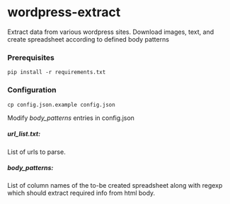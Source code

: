 # wordpress-extract
Extract data from various wordpress sites. Download images, text, and create spreadsheet according to defined body patterns

### Prerequisites
```shell
pip install -r requirements.txt
```

### Configuration
```
cp config.json.example config.json
```
Modify _body_patterns_ entries in config.json

##### url_list.txt:
List of urls to parse.

##### body_patterns:
List of column names of the to-be created spreadsheet along with regexp which should extract required info from html body.

